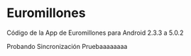 # Euromillones
Código de la App de Euromillones para Android 2.3.3 a 5.0.2


Probando Sincronización
Pruebaaaaaaaa